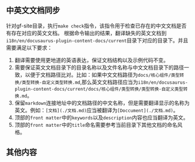 


## 中英文文档同步
针对gf-site目录，执行`make check`指令，该指令用于检查已存在的中文文档是否有存在对应的英文文档。
根据命令输出的结果，翻译缺失的英文文档到`i18n/en/docusaurus-plugin-content-docs/current`目录下对应的目录下。并且需要满足以下要求：
1. 翻译需要使用更地道的英语表达，保证文档结构以及示例代码不变。
2. 需要保证英文文档目录下的目录名称以及文件名称与中文文档目录下的路径一致，以便于文档路径比对。比如：如果中文文档路径为`docs/核心组件/类型转换/类型转换-自定义类型转换.md`,那么英文文档路径应当为`i18n/en/docusaurus-plugin-content-docs/current/docs/核心组件/类型转换/类型转换-自定义类型转换.md`。
3. 保留`markdown`连接地址中的文档路径的中文名称，但是需要翻译显示的名称为英文。例如：`[文档](./文档.md)`应当被翻译为`[Doccument](./文档.md)`。
4. 顶部的`front matter`中的`keywords`以及`description`内容也应当翻译为英文。
5. 顶部的`front matter`中的`title`命名需要参考当前目录下其他文档的命名风格。





## 其他内容







